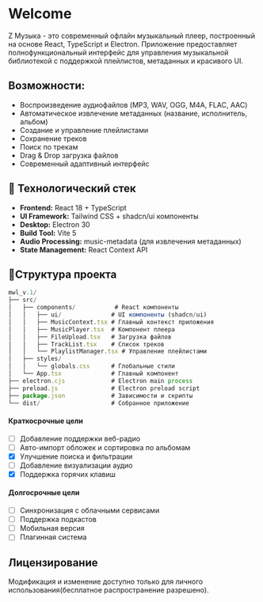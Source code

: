 # Welcome
Z Музыка - это современный офлайн музыкальный плеер, построенный на основе React, TypeScript и Electron. Приложение предоставляет полнофункциональный интерфейс для управления музыкальной библиотекой с поддержкой плейлистов, метаданных и красивого UI.

## Возможности:

-  Воспроизведение аудиофайлов (MP3, WAV, OGG, M4A, FLAC, AAC)
-  Автоматическое извлечение метаданных (название, исполнитель, альбом)
-  Создание и управление плейлистами
-  Сохранение треков
-  Поиск по трекам
-  Drag & Drop загрузка файлов
-  Современный адаптивный интерфейс

## 🔧 Технологический стек

- **Frontend:** React 18 + TypeScript
- **UI Framework:** Tailwind CSS + shadcn/ui компоненты
- **Desktop:** Electron 30
- **Build Tool:** Vite 5
- **Audio Processing:** music-metadata (для извлечения метаданных)
- **State Management:** React Context API

## 📂️Структура проекта
```js
mwl_v.1/
├── src/
│   ├── components/           # React компоненты
│   │   ├── ui/              # UI компоненты (shadcn/ui)
│   │   ├── MusicContext.tsx # Главный контекст приложения
│   │   ├── MusicPlayer.tsx  # Компонент плеера
│   │   ├── FileUpload.tsx   # Загрузка файлов
│   │   ├── TrackList.tsx    # Список треков
│   │   └── PlaylistManager.tsx # Управление плейлистами
│   ├── styles/
│   │   └── globals.css      # Глобальные стили
│   └── App.tsx              # Главный компонент
├── electron.cjs             # Electron main process
├── preload.js               # Electron preload script
├── package.json             # Зависимости и скрипты
└── dist/                    # Собранное приложение
```
#### Краткосрочные цели
- [ ] Добавление поддержки веб-радио
- [ ] Авто-импорт обложек и сортировка по альбомам
- [x] Улучшение поиска и фильтрации
- [ ] Добавление визуализации аудио
- [x] Поддержка горячих клавиш
#### Долгосрочные цели
- [ ] Синхронизация с облачными сервисами
- [ ] Поддержка подкастов
- [ ] Мобильная версия
- [ ] Плагинная система

## Лицензирование
Модификация и изменение доступно только для личного использования(бесплатное распространение разрешено).